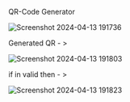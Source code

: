 QR-Code Generator

![Screenshot 2024-04-13 191736](https://github.com/Rakshith-sai/QR-Code-Generator/assets/126788622/f4ffced3-6c3c-4de3-8935-5c0f8bf202a9)


Generated QR - >

![Screenshot 2024-04-13 191803](https://github.com/Rakshith-sai/QR-Code-Generator/assets/126788622/22adaf0f-2ed3-4498-bf44-f1903296c907)


if in valid then - >

![Screenshot 2024-04-13 191823](https://github.com/Rakshith-sai/QR-Code-Generator/assets/126788622/08e92d95-7dbe-43b3-879b-a0ba570fd570)
